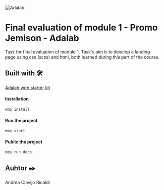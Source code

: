![Adalab](https://beta.adalab.es/resources/images/adalab-logo-155x61-bg-white.png)

# Final evaluation of module 1 - Promo Jemison - Adalab

Task for final evaluation of module 1.  Task's aim is to develop a landing page using css (scss) and html, both learned during this part of the course. 

## Built with 🛠️

[Adalab web starter kit](https://github.com/Adalab/Adalab-web-starter-kit)

#### Installation

````
nmp install
````
#### Run the project

````
nmp start
````
#### Public the project

````
nmp run docs
````


## Auhtor ✒️

Andrea Clavijo Ricaldi
